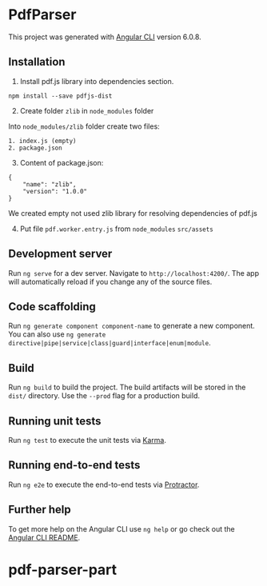 # PdfParser

This project was generated with [Angular CLI](https://github.com/angular/angular-cli) version 6.0.8.

## Installation

1. Install pdf.js library into dependencies section.  
   
`npm install --save pdfjs-dist`  
  
  
2. Create folder `zlib` in `node_modules` folder  

Into `node_modules/zlib` folder create two files:  
  
    1. index.js (empty)  
    2. package.json  

3. Content of package.json:  
  
`{`  
`    "name": "zlib",`  
`    "version": "1.0.0"`  
`}`

We created empty not used zlib library for resolving dependencies of pdf.js

4. Put file `pdf.worker.entry.js` from `node_modules` `src/assets`




## Development server

Run `ng serve` for a dev server. Navigate to `http://localhost:4200/`. The app will automatically reload if you change any of the source files.

## Code scaffolding

Run `ng generate component component-name` to generate a new component. You can also use `ng generate directive|pipe|service|class|guard|interface|enum|module`.

## Build

Run `ng build` to build the project. The build artifacts will be stored in the `dist/` directory. Use the `--prod` flag for a production build.

## Running unit tests

Run `ng test` to execute the unit tests via [Karma](https://karma-runner.github.io).

## Running end-to-end tests

Run `ng e2e` to execute the end-to-end tests via [Protractor](http://www.protractortest.org/).

## Further help

To get more help on the Angular CLI use `ng help` or go check out the [Angular CLI README](https://github.com/angular/angular-cli/blob/master/README.md).
# pdf-parser-part
